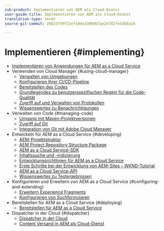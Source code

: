 ```yaml
---
sub-product: Implementieren von AEM als Cloud-Dienst
user-guide-title: Implementieren von AEM als Cloud-Dienst
translation-type: tm+mt
source-git-commit: 26833f59f21efa4de33969b7ae2e782fe5db8a14

---
```



# Implementieren {#implementing}

+ [Implementieren von Anwendungen für AEM as a Cloud Service](/help/implementing/home.md)
+ Verwenden von Cloud Manager {#using-cloud-manager}
   + [Verwalten von Umgebungen](cloud-manager/manage-environments.md)
   + [Konfigurieren Ihrer CI/CD-Pipeline](cloud-manager/configure-pipeline.md)
   + [Bereitstellen des Codes](cloud-manager/deploy-code.md)
   + [Grundlegendes zu benutzerspezifischen Regeln für die Code-Qualität](cloud-manager/custom-code-quality-rules.md)
   + [Zugriff auf und Verwalten von Protokollen](cloud-manager/manage-logs.md)
   + [Wissenswertes zu Benachrichtigungen](cloud-manager/notifications.md)
+ Verwalten von Code {#managing-code}
   + [Umgang mit Maven-Projektversionen](cloud-manager/project-version-handling.md)
   + [Zugriff auf Git](cloud-manager/accessing-git.md)
   + [Integration von Git mit Adobe Cloud Manager](cloud-manager/integrating-with-git.md)
+ Entwickeln für AEM as a Cloud Service {#developing}
   + [AEM-Projektstruktur](developing/introduction/aem-project-content-package-structure.md)
   + [AEM Project Repository Structure Package](developing/introduction/repository-structure-package.md)
   + [AEM as a Cloud Service-SDK](developing/introduction/aem-as-a-cloud-service-sdk.md)
   + [Inhaltssuche und -indizierung](/help/operations/indexing.md)
   + [Entwicklungsrichtlinien für AEM as a Cloud Service](developing/introduction/development-guidelines.md)
   + [Erste Schritte bei der Entwicklung von AEM-Sites – WKND-Tutorial](developing/introduction/develop-wknd-tutorial.md)
   + [AEM as a Cloud Service-API](https://docs.adobe.com/content/help/en/experience-manager-cloud-service/implementing/developing/ref/javadoc/index.html)
   + [Wissenswertes zu Testergebnissen](/help/implementing/developing/introduction/understand-test-results.md)
+ Konfigurieren und Erweitern von AEM as a Cloud Service {#configuring-and-extending}
   + [Erweitern Experience Fragments](developing/extending/experience-fragments.md)
   + [Konfigurieren von Suchformularen](developing/extending/search-forms.md)
+ Bereitstellen für AEM as a Cloud Service {#deploying}
   + [Bereitstellen für AEM as a Cloud Service](deploying/overview.md)
+ Dispatcher in der Cloud {#dispatcher}
   + [Dispatcher in der Cloud](dispatcher/overview.md)
   + [Content Versand in AEM als Cloud-Dienst](dispatcher/content-delivery.md)
